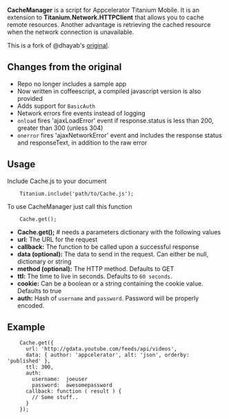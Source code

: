 __CacheManager__ is a script for Appcelerator Titanium Mobile. It is an extension
to __Titanium.Network.HTTPClient__ that allows you to cache remote resources.
Another advantage is retrieving the cached resource when the network connection
is unavailable.

This is a fork of @dhayab's [original](https://github.com/dhayab/CacheManager).


## Changes from the original

*  Repo no longer includes a sample app
*  Now written in coffeescript, a compiled javascript version is also provided
*  Adds support for `BasicAuth`
*  Network errors fire events instead of logging
*  `onload` fires 'ajaxLoadError' event if response.status is less than 200,
   greater than 300 (unless 304)
*  `onerror` fires 'ajaxNetworkError' event and includes the response status and
   responseText, in addition to the raw error


## Usage
Include Cache.js to your document

        Titanium.include('path/to/Cache.js');

To use CacheManager just call this function

        Cache.get();

*  **Cache.get();** # needs a parameters dictionary with the following values
*  **url:** The URL for the request
*  **callback:** The function to be called upon a successful response
*  **data (optional):** The data to send in the request. Can either be null, dictionary or string
*  **method (optional):** The HTTP method. Defaults to GET
*  **ttl:** The time to live in seconds. Defaults to `60 seconds`.
*  **cookie:** Can be a boolean or a string containing the cookie value. Defaults to true
*  **auth:** Hash of `username` and `password`. Password will be properly encoded.


## Example

        Cache.get({
          url: 'http://gdata.youtube.com/feeds/api/videos',
          data: { author: 'appcelerator', alt: 'json', orderby: 'published' },
          ttl: 300,
          auth:
            username:  joeuser
            password:  awesomepassword
          callback: function ( result ) {
            // Some stuff..
          }
        });

